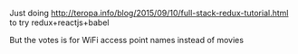 Just doing http://teropa.info/blog/2015/09/10/full-stack-redux-tutorial.html to try redux+reactjs+babel     

But the votes is for WiFi access point names instead of movies
